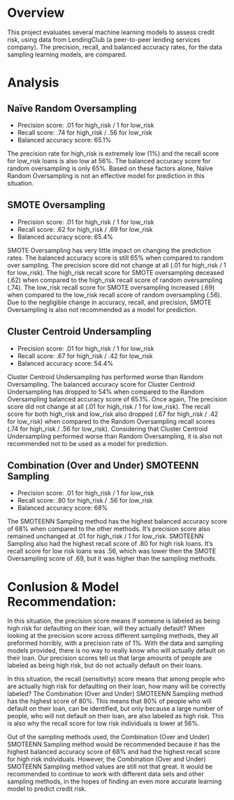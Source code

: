# Overview

This project evaluates several machine learning models to assess credit risk, using data from LendingClub (a peer-to-peer lending services company). The precision, recall, and balanced accuracy rates, for the data sampling learning models, are compared.


# Analysis

## Naïve Random Oversampling
* Precision score: .01 for high_risk / 1 for low_risk
* Recall score: .74 for high_risk /  .56 for low_risk
* Balanced accuracy score: 65.1%

The precision rate for high_risk is extremely low (1%) and the recall score for low_risk loans is also low at 56%. The balanced accuracy score for random oversampling is only 65%. Based on these factors alone, Naïve Random Oversampling is not an effective model for prediction in this situation.

## SMOTE Oversampling
* Precision score: .01 for high_risk / 1 for low_risk 
* Recall score: .62 for high_risk / .69 for low_risk
* Balanced accuracy score: 65.4%

SMOTE Oversampling has very little impact on changing the prediction rates. The balanced accuracy score is still 65% when compared to random over sampling. The precision score did not change at all (.01 for high_risk / 1 for low_risk). The high_risk recall score for SMOTE oversampling deceased (.62) when compared to the high_risk recall score of random oversampling (.74). The low_risk recall score for SMOTE oversampling increased (.69) when compared to the low_risk recall score of random oversampling (.56). Due to the negligible change in accuracy, recall, and precision, SMOTE Oversampling is also not recommended as a model for prediction.

## Cluster Centroid Undersampling
* Precision score: .01 for high_risk / 1 for low_risk
* Recall score: .67 for high_risk / .42 for low_risk
* Balanced accuracy score: 54.4%

Cluster Centroid Undersampling has performed worse than Random Oversampling. The balanced accuracy score for Cluster Centroid Undersampling has dropped to 54% when compared to the Random Oversampling balanced accuracy score of 65.1%. Once again, The precision score did not change at all (.01 for high_risk / 1 for low_risk). The recall score for both high_risk and low_risk also dropped (.67 for high_risk / .42 for low_risk) when compared to the Random Oversampling recall scores (.74 for high_risk /  .56 for low_risk). Considering that Cluster Centroid Undersampling performed worse than Random Oversampling, it is also not recommended not to be used as a model for prediction.

## Combination (Over and Under) SMOTEENN Sampling
* Precision score: .01 for high_risk / 1 for low_risk
* Recall score: .80 for high_risk /  .56 for low_risk
* Balanced accuracy score: 68%

The SMOTEENN Sampling method has the highest balanced accuracy score of 68% when compared to the other methods. It’s precision score also remained unchanged at .01 for high_risk / 1 for low_risk. SMOTEENN Sampling also had the highest recall score of .80 for high risk loans. It’s recall score for low risk loans was .56, which was lower then the SMOTE Oversampling score of .69, but it was higher than the sampling methods.

# Conlusion & Model Recommendation:

In this situation, the precision score means if someone is labeled as being high risk for defaulting on their loan, will they actually default? When looking at the precision score across different sampling methods, they all preformed horribly, with a precision rate of 1%. With the data and sampling models provided, there is no way to really know who will actually default on their loan. Our precision scores tell us that large amounts of people are labeled as being high risk, but do not actually default on their loans.

In this situation, the recall (sensitivity) score means that among people who are actually high risk for defaulting on their loan, how many will be correctly labeled? The Combination (Over and Under) SMOTEENN Sampling method has the highest score of 80%. This means that 80% of people who will default on their loan, can be identified, but only because a large number of people, who will not default on their loan, are also labeled as high risk. This is also why the recall score for low risk individuals is lower at 56%.

Out of the sampling methods used, the Combination (Over and Under) SMOTEENN Sampling method would be recommended because it has the highest balanced accuracy score of 68% and had the highest recall score for high risk individuals. However, the Combination (Over and Under) SMOTEENN Sampling method values are still not that great. It would be recommended to continue to work with different data sets and other sampling methods, in the hopes of finding an even more accurate learning model to predict credit risk.
